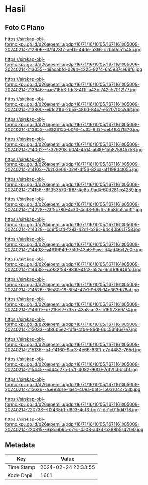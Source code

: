 # Hasil

## Foto C Plano

https://sirekap-obj-formc.kpu.go.id/d26a/pemilu/pdpr/16/71/16/10/05/1671161005009-20240214-212906--37f423f7-aebb-44de-a396-c2b50c51b455.jpg

https://sirekap-obj-formc.kpu.go.id/d26a/pemilu/pdpr/16/71/16/10/05/1671161005009-20240214-213055--49acabfd-d264-4225-9274-6a5937ce68f6.jpg

https://sirekap-obj-formc.kpu.go.id/d26a/pemilu/pdpr/16/71/16/10/05/1671161005009-20240214-213646--aae716b3-fdc3-4f1f-a43b-742c57012177.jpg

https://sirekap-obj-formc.kpu.go.id/d26a/pemilu/pdpr/16/71/16/10/05/1671161005009-20240214-213800--eb1c21fb-2b55-48bd-84c7-e5207f0c2d6f.jpg

https://sirekap-obj-formc.kpu.go.id/d26a/pemilu/pdpr/16/71/16/10/05/1671161005009-20240214-213855--a8928155-b078-4c35-845f-deb11b571876.jpg

https://sirekap-obj-formc.kpu.go.id/d26a/pemilu/pdpr/16/71/16/10/05/1671161005009-20240214-214002--18379208-b074-4514-ab00-15b875945753.jpg

https://sirekap-obj-formc.kpu.go.id/d26a/pemilu/pdpr/16/71/16/10/05/1671161005009-20240214-214103--7b203e06-02ef-4f56-82bd-af1198d4f055.jpg

https://sirekap-obj-formc.kpu.go.id/d26a/pemilu/pdpr/16/71/16/10/05/1671161005009-20240214-214156--69353570-1f67-4e8a-9ad4-60d281ce4259.jpg

https://sirekap-obj-formc.kpu.go.id/d26a/pemilu/pdpr/16/71/16/10/05/1671161005009-20240214-214228--23f5c780-4c30-4cd8-99d6-a658bb9ad3f1.jpg

https://sirekap-obj-formc.kpu.go.id/d26a/pemilu/pdpr/16/71/16/10/05/1671161005009-20240214-214329--0d6f5cf4-f293-42d1-b29d-64c40b6c1758.jpg

https://sirekap-obj-formc.kpu.go.id/d26a/pemilu/pdpr/16/71/16/10/05/1671161005009-20240214-214408--a4919949-7510-43a6-9cea-d4ad46cf2e0e.jpg

https://sirekap-obj-formc.kpu.go.id/d26a/pemilu/pdpr/16/71/16/10/05/1671161005009-20240214-214438--ca932f54-98d0-41c2-a50d-6cd1d6946fc6.jpg

https://sirekap-obj-formc.kpu.go.id/d26a/pemilu/pdpr/16/71/16/10/05/1671161005009-20240214-214526--3bb80c18-8fd4-47e1-9d88-14e363df78af.jpg

https://sirekap-obj-formc.kpu.go.id/d26a/pemilu/pdpr/16/71/16/10/05/1671161005009-20240214-214601--d7216ef7-735b-43a8-ac35-b16ff73e9774.jpg

https://sirekap-obj-formc.kpu.go.id/d26a/pemilu/pdpr/16/71/16/10/05/1671161005009-20240214-215033--bf86b5e2-fdf6-4fbe-86df-6bc53f46e7e7.jpg

https://sirekap-obj-formc.kpu.go.id/d26a/pemilu/pdpr/16/71/16/10/05/1671161005009-20240214-215136--b4e14160-9ad3-4e66-8391-c7d4482e765d.jpg

https://sirekap-obj-formc.kpu.go.id/d26a/pemilu/pdpr/16/71/16/10/05/1671161005009-20240214-215445--5d44c27a-fa7f-4082-9000-7df2fcbb1cbf.jpg

https://sirekap-obj-formc.kpu.go.id/d26a/pemilu/pdpr/16/71/16/10/05/1671161005009-20240214-215626--a5e93d1e-1ae4-40ea-bafb-15031044753b.jpg

https://sirekap-obj-formc.kpu.go.id/d26a/pemilu/pdpr/16/71/16/10/05/1671161005009-20240214-220738--f12435b1-d803-4cf3-bc77-dc1c015dd718.jpg

https://sirekap-obj-formc.kpu.go.id/d26a/pemilu/pdpr/16/71/16/10/05/1671161005009-20240214-220815--6a8c6b6c-c7ec-4a08-a434-b388b5e42fe0.jpg


## Metadata

| Key        | Value               |
| ---------- | ------------------- |
| Time Stamp | 2024-02-24 22:33:55 |
| Kode Dapil | 1601                |



